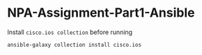 # NPA-Assignment-Part1-Ansible

Install `cisco.ios collection` before running
```
ansible-galaxy collection install cisco.ios
```